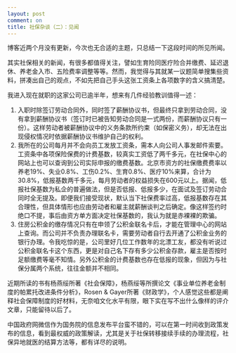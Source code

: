 ```yaml
---
layout: post
comment: on
title: 社保杂谈（二）：见闻
---
```


博客近两个月没有更新，今次也无合适的主题，只总结一下这段时间的所见所闻。

<!--excerpt-->

其实社保相关的新闻，有很多都值得关注，譬如生育险同医疗险合并缴费、延迟退休、养老金入市、五险费率调整等等。然而，我觉得与其就某一议题简单搜集些资料，拼凑出自己的观点，不如先把自己手头这张工资条上各项数字的含义搞清楚。

我进入现在就职的这家公司已逾半年，想来有几件经验教训值得一述：

1. 入职时除签订劳动合同外，同时签了薪酬协议书，但最终只拿到劳动合同，没有拿到薪酬协议书（签订时已被告知劳动合同是一式两份，而薪酬协议只有一份）。这样劳动者被薪酬协议中的义务条款所约束（如保密义务），却无法在出现侵权情况时依据薪酬协议书维护自己的权利。
2. 我所在的公司每月并不会向员工发放工资条，需本人向公司人事发邮件索要。工资条中各项保险保费的计费基数，较真实工资低了两千多元，在社保中心的网站上也可以查询到公司实际申报的缴费基数。北京市资方的社保缴费费率以养老19%、失业0.8%、工伤0.2%、生育0.8%、医疗10%来算，合计为30.8%，低报基数两千多元，每月劳动者的权益损失在600元以上。据闻，低报社保基数为私企的普遍做法，但是否低报、低报多少，在面试及签订劳动合同时全无提及。即便我们接受现状，默认当下社保费率过高，低报基数存在其合理性，但具体情形也应由劳动者和雇主就薪酬谈判之后确定。像这样签约时绝口不提，事后由资方单方面决定社保基数的，我认为就是赤裸裸的欺骗。
3. 住房公积金的缴存情况只有在申领了公积金联名卡后，才能在管理中心的网站上查询。而公司并不负责办理联名卡，需要劳动者自行去开通了公积金业务的银行办理。令我吃惊的是，公司里好几位工作数年的北漂工友，都没有听说过公积金联名卡这个东西，更是对自己名下存有多少公积金存款，雇主是否按时足额缴费等毫不知情。另外公积金的计费基数也存在低报的现象，但因为与社保分属两个系统，往往金额并不相同。

近期所读的书有杨燕绥所著《社会保障》，杨燕绥等所撰论文《事业单位养老金制度的帕累托改进条件分析》，Rosen & Gayer所著《财政学》，个人感觉这些都是阐释社会保障制度的好材料，无奈咱文化水平有限，眼下实在写不出什么像样的评介文章，只能留待以后了。

中国政府网微信作为国务院的信息发布平台蛮不错的，可以在第一时间收到政策发布的信息，看到最权威的政策解读，尤其是关于社保转移接续手续的办理流程，社保异地就医的结算方法等，都有详尽的说明。
